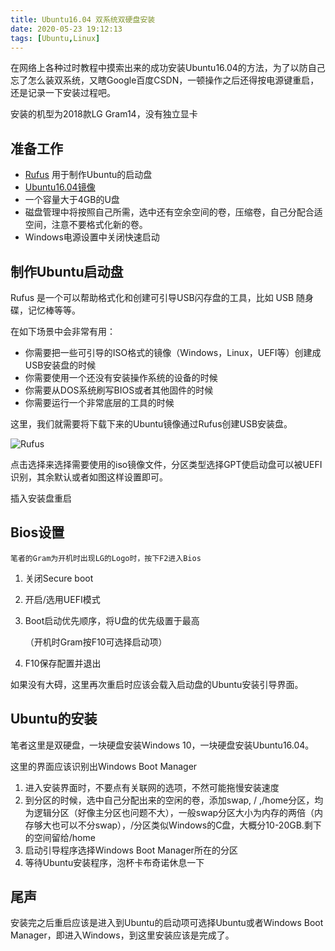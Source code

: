 ```yaml
---
title: Ubuntu16.04 双系统双硬盘安装
date: 2020-05-23 19:12:13
tags: [Ubuntu,Linux]
---
```


在网络上各种过时教程中摸索出来的成功安装Ubuntu16.04的方法，为了以防自己忘了怎么装双系统，又瞎Google百度CSDN，一顿操作之后还得按电源键重启，还是记录一下安装过程吧。

安装的机型为2018款LG Gram14，没有独立显卡

## 准备工作

- [Rufus](https://rufus.ie/) 用于制作Ubuntu的启动盘
- [Ubuntu16.04镜像](https://releases.ubuntu.com/)
- 一个容量大于4GB的U盘
- 磁盘管理中将按照自己所需，选中还有空余空间的卷，压缩卷，自己分配合适空间，注意不要格式化新的卷。
- Windows电源设置中关闭快速启动

## 制作Ubuntu启动盘

Rufus 是一个可以帮助格式化和创建可引导USB闪存盘的工具，比如 USB 随身碟，记忆棒等等。

在如下场景中会非常有用：

- 你需要把一些可引导的ISO格式的镜像（Windows，Linux，UEFI等）创建成USB安装盘的时候
- 你需要使用一个还没有安装操作系统的设备的时候
- 你需要从DOS系统刷写BIOS或者其他固件的时候
- 你需要运行一个非常底层的工具的时候

这里，我们就需要将下载下来的Ubuntu镜像通过Rufus创建USB安装盘。

![Rufus](/img/Rufus.png)

点击选择来选择需要使用的iso镜像文件，分区类型选择GPT使启动盘可以被UEFI识别，其余默认或者如图这样设置即可。

插入安装盘重启

## Bios设置

 	笔者的Gram为开机时出现LG的Logo时，按下F2进入Bios

1. 关闭Secure boot

2. 开启/选用UEFI模式

3. Boot启动优先顺序，将U盘的优先级置于最高

   （开机时Gram按F10可选择启动项）

4. F10保存配置并退出

如果没有大碍，这里再次重启时应该会载入启动盘的Ubuntu安装引导界面。

## Ubuntu的安装

笔者这里是双硬盘，一块硬盘安装Windows 10，一块硬盘安装Ubuntu16.04。

这里的界面应该识别出Windows Boot Manager

1. 进入安装界面时，不要点有关联网的选项，不然可能拖慢安装速度
2. 到分区的时候，选中自己分配出来的空闲的卷，添加swap, / ,/home分区，均为逻辑分区（好像主分区也问题不大），一般swap分区大小为内存的两倍（内存够大也可以不分swap），/分区类似Windows的C盘，大概分10-20GB.剩下的空间留给/home
3. 启动引导程序选择Windows Boot Manager所在的分区
4. 等待Ubuntu安装程序，泡杯卡布奇诺休息一下

## 尾声

安装完之后重启应该是进入到Ubuntu的启动项可选择Ubuntu或者Windows Boot Manager，即进入Windows，到这里安装应该是完成了。